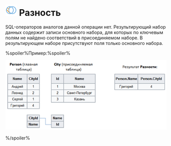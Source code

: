 # ![Разность](../../../images/icons/joindata/join-modes-join-diff_default.svg) Разность

SQL-операторов аналогов данной операции нет. Результирующий набор данных содержит записи основного набора, для которых по ключевым полям не найдено соответствий в присоединяемом наборе. В результирующем наборе присутствуют поля только основного набора.

%spoiler%Пример:%spoiler%

![](./distinct-1.png)

%/spoiler%